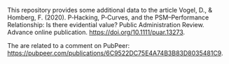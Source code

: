This repository provides some additional data to the article Vogel, D., & Homberg, F. (2020). P‐Hacking, P‐Curves, and the PSM–Performance Relationship: Is there evidential value? Public Administration Review. Advance online publication. https://doi.org/10.1111/puar.13273.

The are related to a comment on PubPeer: https://pubpeer.com/publications/6C9522DC75E4A74B3B83D8035481C9.
